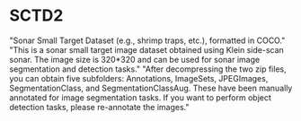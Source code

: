 # SCTD2
"Sonar Small Target Dataset (e.g., shrimp traps, etc.), formatted in COCO."
"This is a sonar small target image dataset obtained using Klein side-scan sonar. The image size is 320*320 and can be used for sonar image segmentation and detection tasks."
"After decompressing the two zip files, you can obtain five subfolders: Annotations, ImageSets, JPEGImages, SegmentationClass, and SegmentationClassAug. These have been manually annotated for image segmentation tasks. If you want to perform object detection tasks, please re-annotate the images."
